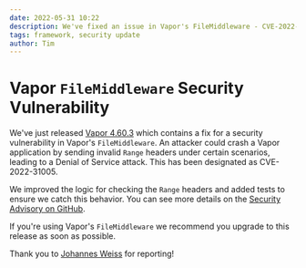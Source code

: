 ```yaml
---
date: 2022-05-31 10:22
description: We've fixed an issue in Vapor's FileMiddleware - CVE-2022-31005
tags: framework, security update
author: Tim
---
```

# Vapor `FileMiddleware` Security Vulnerability

We've just released [Vapor 4.60.3](https://github.com/vapor/vapor/releases/tag/4.60.3) which contains a fix for a security vulnerability in Vapor's `FileMiddleware`. An attacker could crash a Vapor application by sending invalid `Range` headers under certain scenarios, leading to a Denial of Service attack. This has been designated as CVE-2022-31005. 

We improved the logic for checking the `Range` headers and added tests to ensure we catch this behavior. You can see more details on the [Security Advisory on GitHub](https://github.com/vapor/vapor/security/advisories/GHSA-vj2m-9f5j-mpr5).

If you're using Vapor's `FileMiddleware` we recommend you upgrade to this release as soon as possible. 

Thank you to [Johannes Weiss](https://github.com/weissi) for reporting!